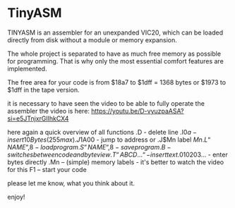 # TinyASM
 TINYASM is an assembler for an unexpanded VIC20, which can be loaded directly from disk without a module or memory expansion.

 The whole project is separated to have as much free memory as possible for programming. 
 That is why only the most essential comfort features are implemented.

The free area for your code is from $18a7 to $1dff = 1368 bytes or
$1973 to $1dff in the tape version.

it is necessary to have seen the video to be able to fully operate the assembler
the video is here: https://youtu.be/D-vyuzpaASA?si=e5JTnjxrGlIhkCX4

here again a quick overview of all functions
.D - delete line
.I$0a - insert 10 Bytes (255 max)
.J$1A00 - jump to address or .J$Mn label $Mn
.L“NAME“,8 - load program
.S“NAME“,8 - save program
.B - switches between code and byte view
.T“ABCD…“ - insert text
.$01$02$03... - enter bytes directly
.Mn – (simple) memory labels - it's better to watch the video for this
F1 – start your code

please let me know, what you think about it.

enjoy!
